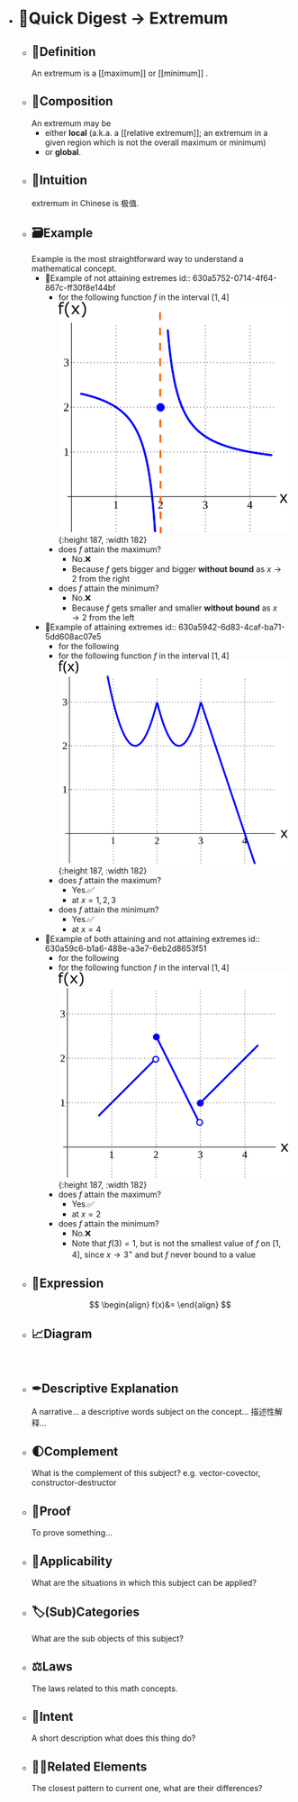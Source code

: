 - # 🍴Quick Digest -> Extremum
	- ## 📝Definition
	  An extremum is a [[maximum]] or [[minimum]] .
	- ## 🧪Composition
	   An extremum may be
		- either **local** (a.k.a. a [[relative extremum]]; an extremum in a given region which is not the overall maximum or minimum)
		- or **global**.
	- ## 🧠Intuition
	  extremum in Chinese is 极值.
	- ## 🗃Example
	  Example is the most straightforward way to understand a mathematical concept.
		- 📌Example of not attaining extremes
		  id:: 630a5752-0714-4f64-867c-ff30f8e144bf
			- for the following function $f$ in the interval $[1,4]$
			  ![name](../assets/images_u4app3_maxmin1a.svg){:height 187, :width 182}
			- does $f$ attain the maximum?
				- No.❌
				- Because $f$ gets bigger and bigger **without bound** as $x\to2$ from the right
			- does $f$ attain the minimum?
				- No.❌
				- Because $f$ gets smaller and smaller **without bound** as $x\to2$ from the left
		- 📌Example of attaining extremes
		  id:: 630a5942-6d83-4caf-ba71-5dd608ac07e5
			- for the following
			- for the following function $f$ in the interval $[1,4]$
			  ![name](../assets/images_u4app3_maxmin2.svg){:height 187, :width 182}
			- does $f$ attain the maximum?
				- Yes.✅
				- at $x=1,2,3$
			- does $f$ attain the minimum?
				- Yes.✅
				- at $x=4$
		- 📌Example of both attaining and not attaining extremes
		  id:: 630a59c6-b1a6-488e-a3e7-6eb2d8653f51
			- for the following
			- for the following function $f$ in the interval $[1,4]$
			  ![name](../assets/images_u4app3_maxmin3.svg){:height 187, :width 182}
			- does $f$ attain the maximum?
				- Yes.✅
				- at $x=2$
			- does $f$ attain the minimum?
				- No.❌
				- Note that $f(3)=1$, but is not the smallest value of $f$ on $[1,4]$, since $x\to3^+$ and but $f$ never bound to a value
	- ## 🧮Expression
	  $$
	  \begin{align}
	  f(x)&=
	  \end{align}
	  $$
	- ## 📈Diagram
	  ![name](../assets/name.png)
	- ## ✒Descriptive Explanation
	  A narrative... a descriptive words subject on the concept... 描述性解释…
	- ## 🌓Complement
	  What is the complement of this subject? e.g. vector-covector, constructor-destructor
	- ## 📏Proof 
	  To prove something...
	- ## 🤳Applicability
	   What are the situations in which this subject can be applied?
	- ## 🏷(Sub)Categories
	  What are the sub objects of this subject?
	- ## ⚖Laws
	  The laws related to this math concepts.
	- ## 🎯Intent
	   A short description what does this thing do?
	- ## 🙋‍♂️Related Elements
	   The closest pattern to current one, what are their differences?